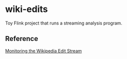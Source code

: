 # wiki-edits

Toy Flink project that runs a streaming analysis program. 

## Reference
[Monitoring the Wikipedia Edit Stream](https://ci.apache.org/projects/flink/flink-docs-release-1.0/quickstart/run_example_quickstart.html)
